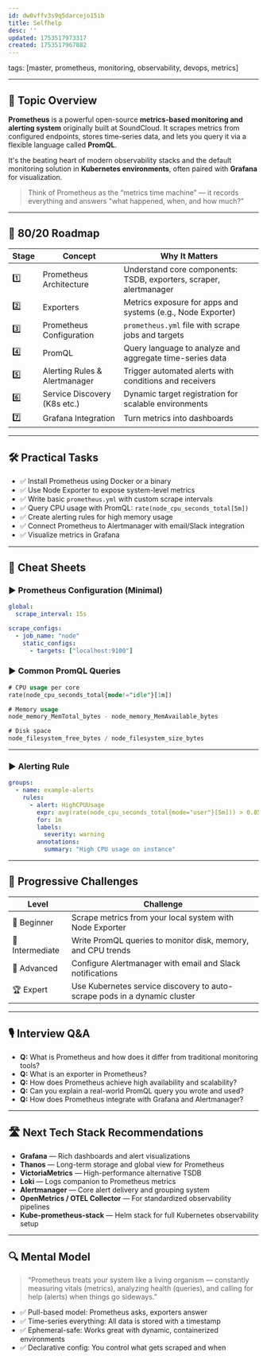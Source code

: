 ```yaml
---
id: dw0vffv3s9q5darcejo15ib
title: Selfhelp
desc: ''
updated: 1753517973317
created: 1753517967882
---
```

tags: [master, prometheus, monitoring, observability, devops, metrics]

---

## 📌 Topic Overview

**Prometheus** is a powerful open-source **metrics-based monitoring and alerting system** originally built at SoundCloud. It scrapes metrics from configured endpoints, stores time-series data, and lets you query it via a flexible language called **PromQL**.

It's the beating heart of modern observability stacks and the default monitoring solution in **Kubernetes environments**, often paired with **Grafana** for visualization.

> Think of Prometheus as the “metrics time machine” — it records everything and answers "what happened, when, and how much?"

---

## 🚀 80/20 Roadmap

| Stage | Concept                        | Why It Matters                                                   |
|-------|--------------------------------|------------------------------------------------------------------|
| 1️⃣    | Prometheus Architecture        | Understand core components: TSDB, exporters, scraper, alertmanager |
| 2️⃣    | Exporters                      | Metrics exposure for apps and systems (e.g., Node Exporter)      |
| 3️⃣    | Prometheus Configuration      | `prometheus.yml` file with scrape jobs and targets               |
| 4️⃣    | PromQL                         | Query language to analyze and aggregate time-series data         |
| 5️⃣    | Alerting Rules & Alertmanager | Trigger automated alerts with conditions and receivers           |
| 6️⃣    | Service Discovery (K8s etc.)  | Dynamic target registration for scalable environments            |
| 7️⃣    | Grafana Integration            | Turn metrics into dashboards                                     |

---

## 🛠️ Practical Tasks

- ✅ Install Prometheus using Docker or a binary  
- ✅ Use Node Exporter to expose system-level metrics  
- ✅ Write basic `prometheus.yml` with custom scrape intervals  
- ✅ Query CPU usage with PromQL: `rate(node_cpu_seconds_total[5m])`  
- ✅ Create alerting rules for high memory usage  
- ✅ Connect Prometheus to Alertmanager with email/Slack integration  
- ✅ Visualize metrics in Grafana  

---

## 🧾 Cheat Sheets

### ▶️ Prometheus Configuration (Minimal)

```yaml
global:
  scrape_interval: 15s

scrape_configs:
  - job_name: "node"
    static_configs:
      - targets: ["localhost:9100"]
````

### ▶️ Common PromQL Queries

```sql
# CPU usage per core
rate(node_cpu_seconds_total{mode!="idle"}[1m])

# Memory usage
node_memory_MemTotal_bytes - node_memory_MemAvailable_bytes

# Disk space
node_filesystem_free_bytes / node_filesystem_size_bytes
```

---

### ▶️ Alerting Rule

```yaml
groups:
  - name: example-alerts
    rules:
      - alert: HighCPUUsage
        expr: avg(rate(node_cpu_seconds_total{mode="user"}[5m])) > 0.85
        for: 1m
        labels:
          severity: warning
        annotations:
          summary: "High CPU usage on instance"
```

---

## 🎯 Progressive Challenges

| Level           | Challenge                                                                 |
| --------------- | ------------------------------------------------------------------------- |
| 🥉 Beginner     | Scrape metrics from your local system with Node Exporter                  |
| 🥈 Intermediate | Write PromQL queries to monitor disk, memory, and CPU trends              |
| 🥇 Advanced     | Configure Alertmanager with email and Slack notifications                 |
| 🏆 Expert       | Use Kubernetes service discovery to auto-scrape pods in a dynamic cluster |

---

## 🎙️ Interview Q\&A

* **Q:** What is Prometheus and how does it differ from traditional monitoring tools?
* **Q:** What is an exporter in Prometheus?
* **Q:** How does Prometheus achieve high availability and scalability?
* **Q:** Can you explain a real-world PromQL query you wrote and used?
* **Q:** How does Prometheus integrate with Grafana and Alertmanager?

---

## 🛣️ Next Tech Stack Recommendations

* **Grafana** — Rich dashboards and alert visualizations
* **Thanos** — Long-term storage and global view for Prometheus
* **VictoriaMetrics** — High-performance alternative TSDB
* **Loki** — Logs companion to Prometheus metrics
* **Alertmanager** — Core alert delivery and grouping system
* **OpenMetrics / OTEL Collector** — For standardized observability pipelines
* **Kube-prometheus-stack** — Helm stack for full Kubernetes observability setup

---

## 🔍 Mental Model

> “Prometheus treats your system like a living organism — constantly measuring vitals (metrics), analyzing health (queries), and calling for help (alerts) when things go sideways.”

* ✅ Pull-based model: Prometheus asks, exporters answer
* ✅ Time-series everything: All data is stored with a timestamp
* ✅ Ephemeral-safe: Works great with dynamic, containerized environments
* ✅ Declarative config: You control what gets scraped and when
